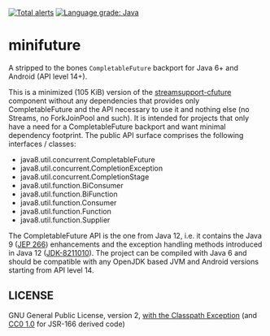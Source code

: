 [![Total alerts](https://img.shields.io/lgtm/alerts/g/stefan-zobel/minifuture.svg?logo=lgtm&logoWidth=18)](https://lgtm.com/projects/g/stefan-zobel/minifuture/alerts/)
[![Language grade: Java](https://img.shields.io/lgtm/grade/java/g/stefan-zobel/minifuture.svg?logo=lgtm&logoWidth=18)](https://lgtm.com/projects/g/stefan-zobel/minifuture/context:java)

# minifuture

A stripped to the bones `CompletableFuture` backport for Java 6+ and Android (API level 14+).

This is a minimized (105 KiB) version of the [streamsupport-cfuture](https://javadoc.io/doc/net.sourceforge.streamsupport/streamsupport-cfuture/latest/index.html) component without any dependencies that provides only CompletableFuture and the API necessary to use it and nothing else (no Streams, no ForkJoinPool and such). It is intended for projects that only have a need for a CompletableFuture backport and want minimal dependency footprint. The public API surface comprises the following interfaces / classes:       

* java8.util.concurrent.CompletableFuture
* java8.util.concurrent.CompletionException
* java8.util.concurrent.CompletionStage
* java8.util.function.BiConsumer
* java8.util.function.BiFunction
* java8.util.function.Consumer
* java8.util.function.Function
* java8.util.function.Supplier

The CompletableFuture API is the one from Java 12, i.e. it contains the Java 9 ([JEP 266](https://openjdk.java.net/jeps/266)) enhancements and the exception handling methods introduced in Java 12 ([JDK-8211010](https://bugs.openjdk.java.net/browse/JDK-8211010)). The project can be compiled with Java 6 and should be compatible with any OpenJDK based JVM and Android versions starting from API level 14. 


## LICENSE

GNU General Public License, version 2, [with the Classpath Exception](https://github.com/stefan-zobel/minifuture/blob/master/GPL_ClasspathException)  (and [CC0 1.0](https://creativecommons.org/publicdomain/zero/1.0/) for JSR-166 derived code)
